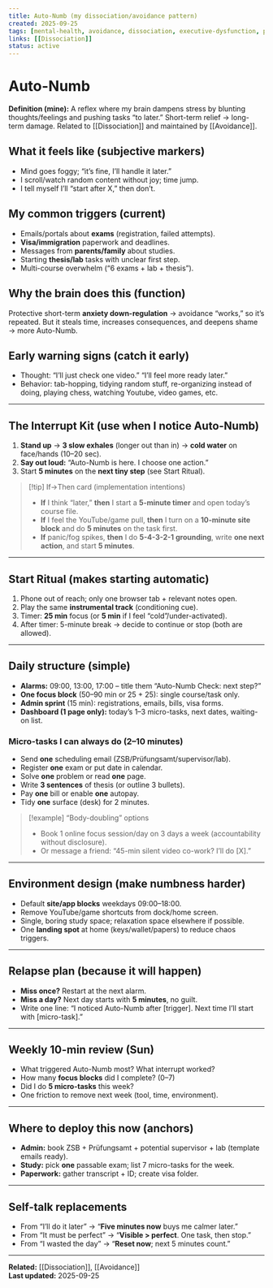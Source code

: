 ```yaml
---
title: Auto-Numb (my dissociation/avoidance pattern)
created: 2025-09-25
tags: [mental-health, avoidance, dissociation, executive-dysfunction, protocol]
links: [[Dissociation]]
status: active
---
```


# Auto-Numb

**Definition (mine):** A reflex where my brain dampens stress by blunting thoughts/feelings and pushing tasks “to later.” Short-term relief → long-term damage. Related to [[Dissociation]] and maintained by [[Avoidance]].

## What it feels like (subjective markers)
- Mind goes foggy; “it’s fine, I’ll handle it later.”
- I scroll/watch random content without joy; time jump.
- I tell myself I’ll “start after X,” then don’t.

## My common triggers (current)
- Emails/portals about **exams** (registration, failed attempts).  
- **Visa/immigration** paperwork and deadlines.  
- Messages from **parents/family** about studies.  
- Starting **thesis/lab** tasks with unclear first step.  
- Multi-course overwhelm (“6 exams + lab + thesis”).  

## Why the brain does this (function)
Protective short-term **anxiety down-regulation** → avoidance “works,” so it’s repeated. But it steals time, increases consequences, and deepens shame → more Auto-Numb.

## Early warning signs (catch it early)
- Thought: “I’ll just check one video.” “I’ll feel more ready later.”  
- Behavior: tab-hopping, tidying random stuff, re-organizing instead of doing, playing chess, watching Youtube, video games, etc.

---

## The **Interrupt Kit** (use when I notice Auto-Numb)
1) **Stand up** → **3 slow exhales** (longer out than in) → **cold water** on face/hands (10–20 sec).  
2) **Say out loud:** “Auto-Numb is here. I choose one action.”  
3) Start **5 minutes** on the **next tiny step** (see Start Ritual).

> [!tip] If→Then card (implementation intentions)  
> - **If** I think “later,” **then** I start a **5-minute timer** and open today’s course file.  
> - **If** I feel the YouTube/game pull, **then** I turn on a **10-minute site block** and do **5 minutes** on the task first.  
> - **If** panic/fog spikes, **then** I do **5-4-3-2-1 grounding**, write **one next action**, and start **5 minutes**.

---

## Start Ritual (makes starting automatic)
1) Phone out of reach; only one browser tab + relevant notes open.  
2) Play the same **instrumental track** (conditioning cue).  
3) Timer: **25 min** focus (or **5 min** if I feel “cold”/under-activated).  
4) After timer: 5-minute break → decide to continue or stop (both are allowed).

---

## Daily structure (simple)
- **Alarms:** 09:00, 13:00, 17:00 – title them “Auto-Numb Check: next step?”  
- **One focus block** (50–90 min or 25 + 25): single course/task only.  
- **Admin sprint** (15 min): registrations, emails, bills, visa forms.  
- **Dashboard (1 page only):** today’s 1–3 micro-tasks, next dates, waiting-on list.

### Micro-tasks I can always do (2–10 minutes)
- Send **one** scheduling email (ZSB/Prüfungsamt/supervisor/lab).  
- Register **one** exam or put date in calendar.  
- Solve **one** problem or read **one** page.  
- Write **3 sentences** of thesis (or outline 3 bullets).  
- Pay **one** bill or enable **one** autopay.  
- Tidy **one** surface (desk) for 2 minutes.

> [!example] “Body-doubling” options  
> - Book 1 online focus session/day on 3 days a week (accountability without disclosure).  
> - Or message a friend: “45-min silent video co-work? I’ll do [X].”

---

## Environment design (make numbness harder)
- Default **site/app blocks** weekdays 09:00–18:00.  
- Remove YouTube/game shortcuts from dock/home screen.  
- Single, boring study space; relaxation space elsewhere if possible.  
- One **landing spot** at home (keys/wallet/papers) to reduce chaos triggers.

---

## Relapse plan (because it will happen)
- **Miss once?** Restart at the next alarm.  
- **Miss a day?** Next day starts with **5 minutes**, no guilt.  
- Write one line: “I noticed Auto-Numb after [trigger]. Next time I’ll start with [micro-task].”

---

## Weekly 10-min review (Sun)
- What triggered Auto-Numb most? What interrupt worked?  
- How many **focus blocks** did I complete? (0–7)  
- Did I do **5 micro-tasks** this week?  
- One friction to remove next week (tool, time, environment).

---

## Where to deploy this **now** (anchors)
- **Admin:** book ZSB + Prüfungsamt + potential supervisor + lab (template emails ready).  
- **Study:** pick **one** passable exam; list 7 micro-tasks for the week.  
- **Paperwork:** gather transcript + ID; create visa folder.

---

## Self-talk replacements
- From “I’ll do it later” → “**Five minutes now** buys me calmer later.”  
- From “It must be perfect” → “**Visible > perfect**. One task, then stop.”  
- From “I wasted the day” → “**Reset now**; next 5 minutes count.”

---


**Related:** [[Dissociation]], [[Avoidance]]  
**Last updated:** 2025-09-25